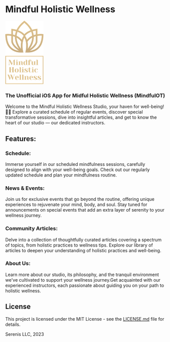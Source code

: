 # Mindful Holistic Wellness 
<img src="Mindful%20Holistic%20Wellness/Assets.xcassets/Group3.imageset/Group%203.png" width="120" height="200">


### The Unofficial iOS App for Midful Holistic Wellness (MindfulOT)

  Welcome to the Mindful Holistic Wellness Studio, your haven for well-being! 🌿✨ Explore a curated schedule of regular events, discover special transformative sessions, dive into insightful articles, and get to know the heart of our studio — our dedicated instructors.

## Features:

### Schedule: 
Immerse yourself in our scheduled mindfulness sessions, carefully designed to align with your well-being goals. Check out our regularly updated schedule and plan your mindfulness routine.

### News & Events: 
Join us for exclusive events that go beyond the routine, offering unique experiences to rejuvenate your mind, body, and soul. Stay tuned for announcements on special events that add an extra layer of serenity to your wellness journey.

### Community Articles: 
Delve into a collection of thoughtfully curated articles covering a spectrum of topics, from holistic practices to wellness tips. Explore our library of articles to deepen your understanding of holistic practices and well-being.

### About Us: 
Learn more about our studio, its philosophy, and the tranquil environment we've cultivated to support your wellness journey.Get acquainted with our experienced instructors, each passionate about guiding you on your path to holistic wellness.

## License

This project is licensed under the MIT License - see the [LICENSE.md](LICENSE.md) file for details.

Serenis LLC, 2023
